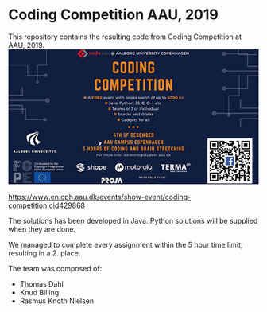 # Coding Competition AAU, 2019

This repository contains the resulting code from Coding Competition at AAU, 2019.
![Coding Competition](aaucoding.png)

https://www.en.cph.aau.dk/events/show-event/coding-competition.cid429868

The solutions has been developed in Java. Python solutions will be supplied when they are done.

We managed to complete every assignment within the 5 hour time limit, resulting in a 2. place.

The team was composed of:
- Thomas Dahl
- Knud Billing
- Rasmus Knoth Nielsen
